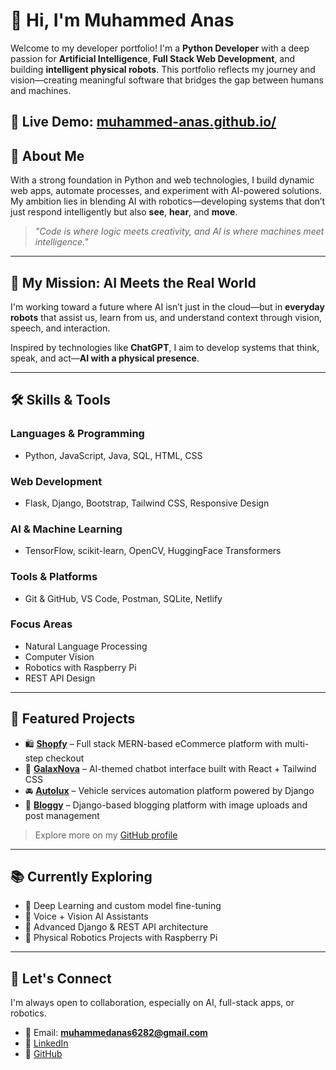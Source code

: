 # 👋 Hi, I'm Muhammed Anas

Welcome to my developer portfolio! I'm a **Python Developer** with a deep passion for **Artificial Intelligence**, **Full Stack Web Development**, and building **intelligent physical robots**. This portfolio reflects my journey and vision—creating meaningful software that bridges the gap between humans and machines.

🔗 **Live Demo:** [muhammed-anas.github.io/](https://muhammed-anas.github.io/)
---

## 🚀 About Me

With a strong foundation in Python and web technologies, I build dynamic web apps, automate processes, and experiment with AI-powered solutions. My ambition lies in blending AI with robotics—developing systems that don’t just respond intelligently but also **see**, **hear**, and **move**.

> _"Code is where logic meets creativity, and AI is where machines meet intelligence."_

---

## 🤖 My Mission: AI Meets the Real World

I'm working toward a future where AI isn’t just in the cloud—but in **everyday robots** that assist us, learn from us, and understand context through vision, speech, and interaction.

Inspired by technologies like **ChatGPT**, I aim to develop systems that think, speak, and act—**AI with a physical presence**.

---

## 🛠️ Skills & Tools

### Languages & Programming
- Python, JavaScript, Java, SQL, HTML, CSS

### Web Development
- Flask, Django, Bootstrap, Tailwind CSS, Responsive Design

### AI & Machine Learning
- TensorFlow, scikit-learn, OpenCV, HuggingFace Transformers

### Tools & Platforms
- Git & GitHub, VS Code, Postman, SQLite, Netlify

### Focus Areas
- Natural Language Processing  
- Computer Vision  
- Robotics with Raspberry Pi  
- REST API Design

---

## 🧪 Featured Projects

- 🛍️ **[Shopfy](https://shopfy-ncx.netlify.app/)** – Full stack MERN-based eCommerce platform with multi-step checkout  
- 🤖 **[GalaxNova](https://galaxnova.netlify.app/)** – AI-themed chatbot interface built with React + Tailwind CSS  
- 🚘 **[Autolux](https://autolux-ntbk.onrender.com/)** – Vehicle services automation platform powered by Django  
- 📝 **[Bloggy](https://bloggy-4xrs.onrender.com)** – Django-based blogging platform with image uploads and post management  

> Explore more on my [GitHub profile](https://github.com/Muhammed-anas)

---

## 📚 Currently Exploring

- 🧠 Deep Learning and custom model fine-tuning  
- 🤖 Voice + Vision AI Assistants  
- 🧱 Advanced Django & REST API architecture  
- 🤖 Physical Robotics Projects with Raspberry Pi  

---

## 💬 Let's Connect

I'm always open to collaboration, especially on AI, full-stack apps, or robotics.

- 📧 Email: **muhammedanas6282@gmail.com**  
- 🔗 [LinkedIn](https://linkedin.com/in/muhammed-anas-ma)  
- 🐙 [GitHub](https://github.com/Muhammed-anas)
